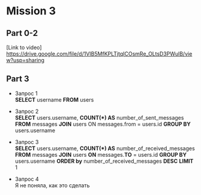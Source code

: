 # Mission 3

## Part 0-2

[Link to video] https://drive.google.com/file/d/1VIB5MfKPLTjtqICOsmRe_OLtsD3PWulB/view?usp=sharing

## Part 3

- Запрос 1	 
**SELECT** username **FROM** users

- Запрос 2	 
**SELECT** users.username, **COUNT(*) AS** number_of_sent_messages 
**FROM** messages
**JOIN** users ON messages.from = users.id
**GROUP BY** users.username

- Запрос 3	 
**SELECT** users.username, **COUNT(*) AS** number_of_received_messages 
**FROM** messages
**JOIN** users **ON** messages.**TO** = users.id
**GROUP BY** users.username
**ORDER by** number_of_received_messages **DESC**
**LIMIT** 1

- Запрос 4	 
Я не  поняла, как это сделать
